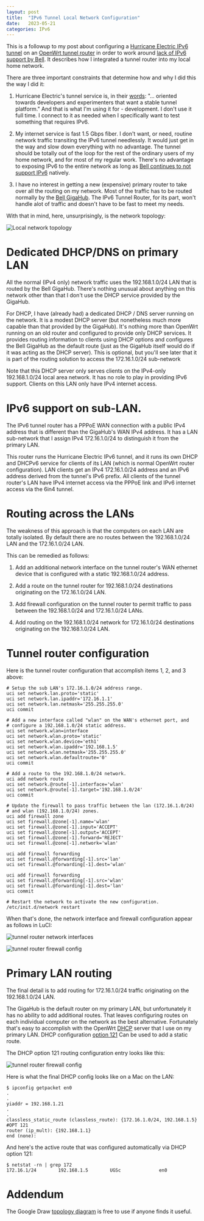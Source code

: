 ```yaml
---
layout: post
title:  "IPv6 Tunnel Local Network Configuration"
date:   2023-05-21
categories: IPv6
---
```


This is a followup to my post about configuring a [Hurricane Electric
IPv6 tunnel](https://tunnelbroker.net/) on an [OpenWrt
tunnel router](/ipv6/2023/05/16/ipv6-tunnel-on-bell-fibre.html) in order to
work around [lack of IPv6 support by
Bell](https://twitter.com/bellnoipv6?lang=en). It describes how I
integrated a tunnel router into my local home network.

There are three important constraints that determine how and why I did this the way I did it:

1. Hurricane Electric's tunnel service is, in their
[words](https://tunnelbroker.net): "... oriented towards developers
and experimenters that want a stable tunnel platform." And that is
what I'm using it for - development. I don't use it full time. I
connect to it as needed when I specifically want to test something
that requires IPv6.

2. My internet service is fast 1.5 Gbps fiber. I don't want, or need,
routine network traffic transiting the IPv6 tunnel needlessly. It
would just get in the way and slow down everything with no
advantage. The tunnel should be totally out of the loop for the rest
of the ordinary users of my home network, and for most of my regular
work. There's no advantage to exposing IPv6 to the entire network as
long as [Bell continues to not support
IPv6](https://twitter.com/bellnoipv6?lang=en) natively.

3. I have no interest in getting a new (expensive) primary router to
take over all the routing on my network. Most of the traffic has to be
routed normally by the [Bell
GigaHub](https://support.bell.ca/internet/products/home-hub-4000-modem). The
IPv6 Tunnel Router, for its part, won't handle alot of traffic and
doesn't have to be fast to meet my needs.

With that in mind, here, unsurprisingly, is the network topology:

![Local network topology](/assets/images/2023/2023-05-21-ipv6-tunnel-network/localNetworkTopology.png)

# Dedicated DHCP/DNS on primary LAN 

All the normal (IPv4 only) network traffic uses the 192.168.1.0/24 LAN
that is routed by the Bell GigaHub.  There's nothing unusual about
anything on this network other than that I don't use the DHCP service
provided by the GigaHub.

For DHCP, I have (already had) a dedicated DHCP / DNS server running
on the network. It is a modest DHCP server (but nonetheless much more
capable than that provided by the GigaHub). It's nothing more than
OpenWrt running on an old router and configured to provide only DHCP
services. It provides routing information to clients using DHCP
options and configures the Bell GigaHub as the default route (just as
the GigaHub itself would do if it was acting as the DHCP server). This
is optional, but you'll see later that it is part of the routing
solution to access the 172.16.1.0/24 sub-network

Note that this DHCP server only serves clients on the IPv4-only
192.168.1.0/24 local area network. It has no role to play in providing
IPv6 support. Clients on this LAN only have IPv4 internet access.

# IPv6 support on sub-LAN.

The IPv6 tunnel router has a PPPoE WAN connection with a public IPv4
address that is different than the GigaHub's WAN IPv4 address. It has
a LAN sub-network that I assign IPv4 172.16.1.0/24 to distinguish it
from the primary LAN.

This router runs the Hurricane Electric IPv6 tunnel, and it runs its
own DHCP and DHCPv6 service for clients of its LAN (which is normal
OpenWrt router configuration). LAN clients get an IPv4 172.16.1.0/24
address and an IPv6 address derived from the tunnel's IPv6 prefix. All
clients of the tunnel router's LAN have IPv4 internet access via the
PPPoE link and IPv6 internet access via the 6in4 tunnel.

# Routing across the LANs

The weakness of this approach is that the computers on each LAN are
totally isolated. By default there are no routes between the
192.168.1.0/24 LAN and the 172.16.1.0/24 LAN.

This can be remedied as follows:

1. Add an additional network interface on the tunnel router's WAN
ethernet device that is configured with a static 192.168.1.0/24
address.

2. Add a route on the tunnel router for 192.168.1.0/24 destinations
originating on the 172.16.1.0/24 LAN.

3. Add firewall configuration on the tunnel router to permit traffic
to pass between the 192.168.1.0/24 and 172.16.1.0/24 LANs.

4. Add routing on the 192.168.1.0/24 network for 172.16.1.0/24
destinations originating on the 192.168.1.0/24 LAN.

# Tunnel router configuration

Here is the tunnel router configuration that accomplish items 1, 2,
and 3 above:

```
# Setup the sub LAN's 172.16.1.0/24 address range.
uci set network.lan.proto='static'
uci set network.lan.ipaddr='172.16.1.1'
uci set network.lan.netmask='255.255.255.0'
uci commit

# Add a new interface called "wlan" on the WAN's ethernet port, and
# configure a 192.168.1.0/24 static address.
uci set network.wlan=interface
uci set network.wlan.proto='static'
uci set network.wlan.device='eth1'
uci set network.wlan.ipaddr='192.168.1.5'
uci set network.wlan.netmask='255.255.255.0'
uci set network.wlan.defaultroute='0'
uci commit

# Add a route to the 192.168.1.0/24 network.
uci add network route
uci set network.@route[-1].interface='wlan'
uci set network.@route[-1].target='192.168.1.0/24'
uci commit

# Update the firewall to pass traffic between the lan (172.16.1.0/24)
# and wlan (192.168.1.0/24) zones.
uci add firewall zone
uci set firewall.@zone[-1].name='wlan'
uci set firewall.@zone[-1].input='ACCEPT'
uci set firewall.@zone[-1].output='ACCEPT'
uci set firewall.@zone[-1].forward='REJECT'
uci set firewall.@zone[-1].network='wlan'

uci add firewall forwarding
uci set firewall.@forwarding[-1].src='lan'
uci set firewall.@forwarding[-1].dest='wlan'

uci add firewall forwarding
uci set firewall.@forwarding[-1].src='wlan'
uci set firewall.@forwarding[-1].dest='lan'
uci commit

# Restart the network to activate the new configuration.
/etc/init.d/network restart
```

When that's done, the network interface and firewall configuration
appear as follows in LuCI:

![tunnel router network interfaces](/assets/images/2023/2023-05-21-ipv6-tunnel-network/TunnelNetworkInterfaces.png)

![tunnel router firewall config](/assets/images/2023/2023-05-21-ipv6-tunnel-network/TunnelFirewallConfig.png)

# Primary LAN routing

The final detail is to add routing for 172.16.1.0/24 traffic
originating on the 192.168.1.0/24 LAN.

The GigaHub is the default router on my primary LAN, but unfortunately
it has no ability to add additional routes. That leaves configuring
routes on each individual computer on the network as the best
alternative. Fortunately that's easy to accomplish with the OpenWrt
[DHCP](https://openwrt.org/docs/guide-user/base-system/dhcp) server
that I use on my primary LAN.  DHCP configuration [option
121](https://datatracker.ietf.org/doc/html/rfc3442) Can be used to add
a static route.

The DHCP option 121 routing configuration entry looks like this:

![tunnel router firewall config](/assets/images/2023/2023-05-21-ipv6-tunnel-network/DHCPOption121StaticRoute.png)

Here is what the final DHCP config looks like on a Mac on the LAN:

```
$ ipconfig getpacket en0
.
.
yiaddr = 192.168.1.21
.
.
classless_static_route (classless_route): {172.16.1.0/24, 192.168.1.5} #OPT 121
router (ip_mult): {192.168.1.1}
end (none): 
```

And here's the active route that was configured automatically via DHCP
option 121:

````
$ netstat -rn | grep 172
172.16.1/24        192.168.1.5        UGSc              en0
````

# Addendum

The Google Draw [topology
diagram](https://docs.google.com/drawings/d/1VmjPfwSAUXnHTW2uT9ya3-F6H8S_PzRNcfCQ6z80MTQ/edit?usp=sharing)
is free to use if anyone finds it useful.